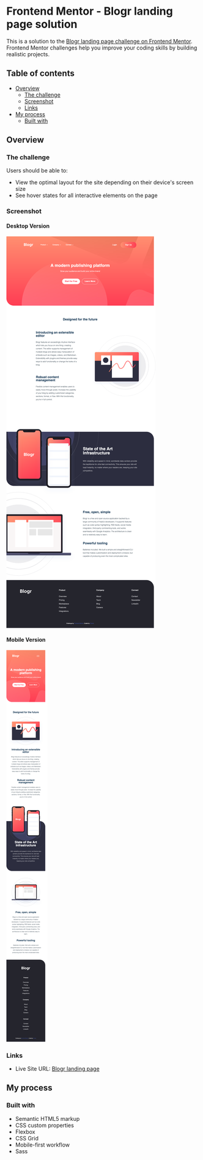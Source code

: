 # Frontend Mentor - Blogr landing page solution

This is a solution to the [Blogr landing page challenge on Frontend Mentor](https://www.frontendmentor.io/challenges/blogr-landing-page-EX2RLAApP). Frontend Mentor challenges help you improve your coding skills by building realistic projects. 

## Table of contents

- [Overview](#overview)
  - [The challenge](#the-challenge)
  - [Screenshot](#screenshot)
  - [Links](#links)
- [My process](#my-process)
  - [Built with](#built-with)

## Overview

### The challenge

Users should be able to:

- View the optimal layout for the site depending on their device's screen size
- See hover states for all interactive elements on the page

### Screenshot

#### Desktop Version
![](./screenshot-desktop.png)

#### Mobile Version
![](./screenshot-mobile.png)

### Links

- Live Site URL: [Blogr landing page](https://tomwf.github.io/FEM-blogr-landing-page-main/)

## My process

### Built with

- Semantic HTML5 markup
- CSS custom properties
- Flexbox
- CSS Grid
- Mobile-first workflow
- Sass
